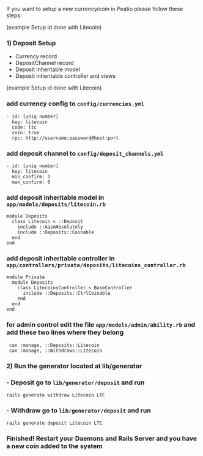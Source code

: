 If you want to setup a new currency/coin in Peatio please follow these steps:

(example Setup id done with Litecoin) 

### 1) Deposit Setup

* Currency record
* DepositChannel record
* Deposit inheritable model
* Deposit inheritable controller and views

(example Setup id done with Litecoin)


### add currency config to `config/currencies.yml`

    - id: [uniq number]
      key: litecoin
      code: ltc
      coin: true
      rpc: http://username:password@host:port

### add deposit channel to `config/deposit_channels.yml`

    - id: [uniq number]
      key: litecoin
      min_confirm: 1
      max_confirm: 6

### add deposit inheritable model in `app/models/deposits/litecoin.rb`

    module Deposits
      class Litecoin < ::Deposit
        include ::AasmAbsolutely
        include ::Deposits::Coinable
      end
    end

### add deposit inheritable controller in `app/controllers/private/deposits/litecoins_controller.rb`

    module Private
      module Deposits
        class LitecoinsController < BaseController
          include ::Deposits::CtrlCoinable
        end
      end
    end

### for admin control edit the file `app/models/admin/ability.rb` and add these two lines where they belong

     can :manage, ::Deposits::Litecoin
     can :manage, ::Withdraws::Litecoin
    
### 2) Run the generator located at lib/generator

### - Deposit go to `lib/generator/deposit` and run

    rails generate withdraw Litecoin LTC

### - Withdraw go to `lib/generator/deposit` and run

    rails generate deposit Litecoin LTC

### Finished! Restart your Daemons and Rails Server and you have a new coin added to the system

